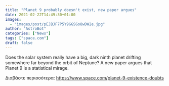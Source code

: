 ```yaml
---
title: "Planet 9 probably doesn't exist, new paper argues"
date: 2021-02-22T14:49:30+01:00
images:
  - "images/post/pEJBJF7P5Y9GGSGo8wDW2e.jpg"
author: "AstroBot"
categories: ["News"]
tags: ["space.com"]
draft: false
---
```


Does the solar system really have a big, dark ninth planet drifting somewhere far beyond the orbit of Neptune? A new paper argues that Planet 9 is a statistical mirage. 

Διαβάστε περισσότερα: https://www.space.com/planet-9-existence-doubts
